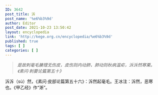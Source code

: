 ```yaml
---
ID: 3642
post_title: 泝
post_name: '%e6%b3%9d'
author: Editor
post_date: 2021-10-23 13:50:42
layout: encyclopedia
link: 'http://kege.org.cn/encyclopedia/%e6%b3%9d'
published: true
tags: [ ]
categories: [ ]
---
```

<blockquote><em>是故刺毫毛腠理无伤皮，皮伤则内动肺，肺动则秋病温疟，泝泝然寒栗。《素问·刺要论篇第五十》</em></blockquote>
泝泝（sù）然，《素问·皮部论篇第五十六》：泝然起毫毛。王冰注：泝然，恶寒也。《甲乙经》作“淅”。